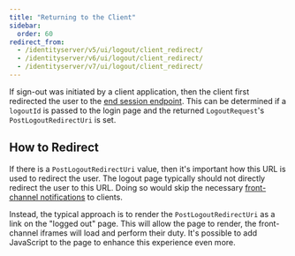 ```yaml
---
title: "Returning to the Client"
sidebar:
  order: 60
redirect_from:
  - /identityserver/v5/ui/logout/client_redirect/
  - /identityserver/v6/ui/logout/client_redirect/
  - /identityserver/v7/ui/logout/client_redirect/
---
```


If sign-out was initiated by a client application, then the client first redirected the user to the [end session endpoint](/identityserver/v7/reference/endpoints/end_session).
This can be determined if a `logoutId` is passed to the login page and the returned `LogoutRequest`'s `PostLogoutRedirectUri` is set.

## How to Redirect

If there is a `PostLogoutRedirectUri` value, then it's important how this URL is used to redirect the user.
The logout page typically should not directly redirect the user to this URL.
Doing so would skip the necessary [front-channel notifications](notification#front-channel-server-side-clients) to clients.

Instead, the typical approach is to render the `PostLogoutRedirectUri` as a link on the "logged out" page.
This will allow the page to render, the front-channel iframes will load and perform their duty. 
It's possible to add JavaScript to the page to enhance this experience even more.
